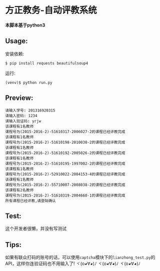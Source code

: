 方正教务-自动评教系统
=================

**本脚本基于python3**

## Usage:
安装依赖:
```
$ pip install requests beautifulsoup4  
```
运行:
```
(venv)$ python run.py
```

## Preview:
```
请输入学号: 201316920315
请输入密码: 1234
请输入验证码: yrjw
该课程有1名教师
课程号为(2015-2016-2)-51610317-2006027-2的课程已经评教完成
该课程有1名教师
课程号为(2015-2016-2)-51610198-2010030-2的课程已经评教完成
该课程有1名教师
课程号为(2015-2016-2)-51610192-2005026-2的课程已经评教完成
该课程有1名教师
课程号为(2015-2016-2)-51610195-1997002-2的课程已经评教完成
该课程有1名教师
课程号为(2015-2016-2)-52910022-2004153-4的课程已经评教完成
该课程有1名教师
课程号为(2015-2016-2)-55710007-2008038-2的课程已经评教完成
该课程有2名教师
课程号为(2015-2016-2)-51610319-2004660-1的课程已经评教完成
所有课程已经评教,请登陆确认
```

## Test:

这个开发者很懒，并没有写测试

## Tips:

如果有联众打码的账号的话，可以使用`captcha`模块下的`lianzhong_test.py`的API，这样你连验证码也不用输入了! ヾ(o◕∀◕)ﾉ ヾ(o◕∀◕)ﾉ ヾ(o◕∀◕)ﾉ

